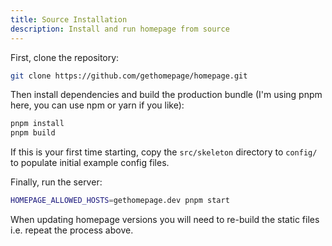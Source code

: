 ```yaml
---
title: Source Installation
description: Install and run homepage from source
---
```


First, clone the repository:

```bash
git clone https://github.com/gethomepage/homepage.git
```

Then install dependencies and build the production bundle (I'm using pnpm here, you can use npm or yarn if you like):

```bash
pnpm install
pnpm build
```

If this is your first time starting, copy the `src/skeleton` directory to `config/` to populate initial example config files.

Finally, run the server:

```bash
HOMEPAGE_ALLOWED_HOSTS=gethomepage.dev pnpm start
```

When updating homepage versions you will need to re-build the static files i.e. repeat the process above.
